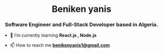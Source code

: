 <h1 align="center">Beniken yanis</h1>
<h3 align="center">Software Engineer and Full-Stack Developer based in Algeria.</h3>

- 🌱 I’m currently learning **React.js , Node.js**

- 📫 How to reach me **benikenyanis1@gmail.com**




